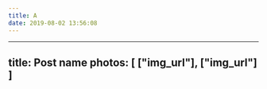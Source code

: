 ```yaml
---
title: A
date: 2019-08-02 13:56:08
---
```

---
title: Post name
photos: [
        ["img_url"],
        ["img_url"]
        ]
---